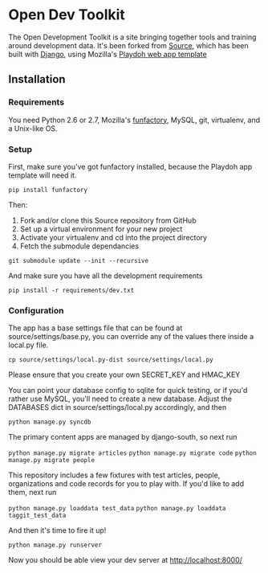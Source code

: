 Open Dev Toolkit
======

The Open Development Toolkit is a site bringing together tools and training around development data. It's been forked from [Source](http://source.opennews.org), which has been built with [Django][django], using Mozilla's [Playdoh web app template][gh-playdoh]

[sinker-explain]: http://sinker.tumblr.com/post/12203160394/journalism-in-the-open-hard-coding-community
[django]: http://www.djangoproject.com/
[gh-playdoh]: https://github.com/mozilla/playdoh


Installation
------------

### Requirements

You need Python 2.6 or 2.7, Mozilla's [funfactory][funfactory], MySQL, git, virtualenv, and a Unix-like OS.

[funfactory]: https://github.com/mozilla/funfactory

### Setup

First, make sure you've got funfactory installed, because the Playdoh app template will need it.

`pip install funfactory`

Then:

1. Fork and/or clone this Source repository from GitHub
2. Set up a virtual environment for your new project
3. Activate your virtualenv and cd into the project directory
4. Fetch the submodule dependancies

`git submodule update --init --recursive`

And make sure you have all the development requirements

`pip install -r requirements/dev.txt`

### Configuration

The app has a base settings file that can be found at source/settings/base.py, you can override any of the values there inside a local.py file. 

`cp source/settings/local.py-dist source/settings/local.py`

Please ensure that you create your own SECRET_KEY and HMAC_KEY

You can point your database config to sqlite for quick testing, or if you'd rather use MySQL, you'll need to create a new database. Adjust the DATABASES dict in source/settings/local.py accordingly, and then

`python manage.py syncdb`

The primary content apps are managed by django-south, so next run

`python manage.py migrate articles`
`python manage.py migrate code`
`python manage.py migrate people`

This repository includes a few fixtures with test articles, people, organizations and code records for you to play with. If you'd like to add them, next run

`python manage.py loaddata test_data`
`python manage.py loaddata taggit_test_data`

And then it's time to fire it up!

`python manage.py runserver`

Now you should be able view your dev server at [http://localhost:8000/][localhost]

[localhost]: http://localhost:8000/
